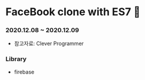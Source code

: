 # FaceBook clone with ES7 📘

### 2020.12.08 ~ 2020.12.09

- 참고자료: Clever Programmer

### Library

- firebase
